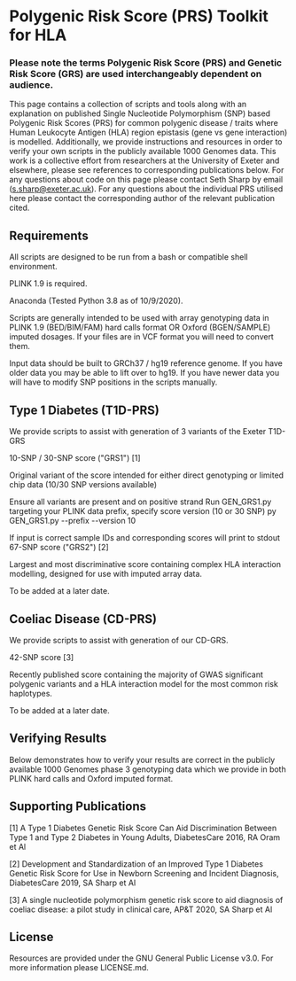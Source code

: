 # Polygenic Risk Score (PRS) Toolkit for HLA

### Please note the terms Polygenic Risk Score (PRS) and Genetic Risk Score (GRS) are used interchangeably dependent on audience.

This page contains a collection of scripts and tools along with an explanation on published Single Nucleotide Polymorphism (SNP) based Polygenic Risk Scores (PRS) for common polygenic disease / traits where Human Leukocyte Antigen (HLA) region epistasis (gene vs gene interaction) is modelled. Additionally, we provide instructions and resources in order to verify your own scripts in the publicly available 1000 Genomes data. This work is a collective effort from researchers at the University of Exeter and elsewhere, please see references to corresponding publications below. For any questions about code on this page please contact Seth Sharp by email (s.sharp@exeter.ac.uk). For any questions about the individual PRS utilised here please contact the corresponding author of the relevant publication cited.

## Requirements

All scripts are designed to be run from a bash or compatible shell environment.

PLINK 1.9 is required.

Anaconda (Tested Python 3.8 as of 10/9/2020).

Scripts are generally intended to be used with array genotyping data in PLINK 1.9 (BED/BIM/FAM) hard calls format OR Oxford (BGEN/SAMPLE) imputed dosages. If your files are in VCF format you will need to convert them.

Input data should be built to GRCh37 / hg19 reference genome. If you have older data you may be able to lift over to hg19. If you have newer data you will have to modify SNP positions in the scripts manually.

## Type 1 Diabetes (T1D-PRS)

We provide scripts to assist with generation of 3 variants of the Exeter T1D-GRS

10-SNP / 30-SNP score ("GRS1") [1]

Original variant of the score intended for either direct genotyping or limited chip data (10/30 SNP versions available)

Ensure all variants are present and on positive strand
Run GEN_GRS1.py targeting your PLINK data prefix, specify score version (10 or 30 SNP)
py GEN_GRS1.py --prefix <mydata> --version 10

If input is correct sample IDs and corresponding scores will print to stdout
67-SNP score ("GRS2") [2]

Largest and most discriminative score containing complex HLA interaction modelling, designed for use with imputed array data.

To be added at a later date.
## Coeliac Disease (CD-PRS)

We provide scripts to assist with generation of our CD-GRS.

42-SNP score [3]

Recently published score containing the majority of GWAS significant polygenic variants and a HLA interaction model for the most common risk haplotypes.

To be added at a later date.
## Verifying Results

Below demonstrates how to verify your results are correct in the publicly available 1000 Genomes phase 3 genotyping data which we provide in both PLINK hard calls and Oxford imputed format.

## Supporting Publications

[1] A Type 1 Diabetes Genetic Risk Score Can Aid Discrimination Between Type 1 and Type 2 Diabetes in Young Adults, DiabetesCare 2016, RA Oram et Al

[2] Development and Standardization of an Improved Type 1 Diabetes Genetic Risk Score for Use in Newborn Screening and Incident Diagnosis, DiabetesCare 2019, SA Sharp et Al

[3] A single nucleotide polymorphism genetic risk score to aid diagnosis of coeliac disease: a pilot study in clinical care, AP&T 2020, SA Sharp et Al

## License

Resources are provided under the GNU General Public License v3.0. For more information please LICENSE.md.
